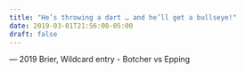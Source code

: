 ```yaml
---
title: "He’s throwing a dart … and he’ll get a bullseye!"
date: 2019-03-01T21:56:00-05:00
draft: false
---
```

— 2019 Brier, Wildcard entry - Botcher vs Epping
<!--more--> 

